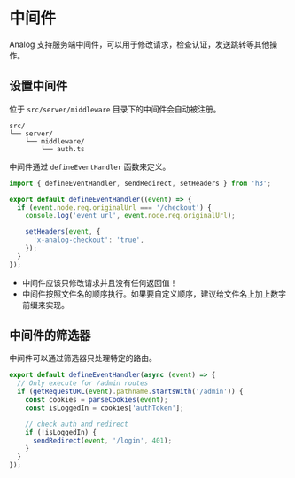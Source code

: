# 中间件

Analog 支持服务端中间件，可以用于修改请求，检查认证，发送跳转等其他操作。

## 设置中间件

位于 `src/server/middleware` 目录下的中间件会自动被注册。

```treeview
src/
└── server/
    └── middleware/
        └── auth.ts
```

中间件通过 `defineEventHandler` 函数来定义。

```ts
import { defineEventHandler, sendRedirect, setHeaders } from 'h3';

export default defineEventHandler((event) => {
  if (event.node.req.originalUrl === '/checkout') {
    console.log('event url', event.node.req.originalUrl);

    setHeaders(event, {
      'x-analog-checkout': 'true',
    });
  }
});
```

- 中间件应该只修改请求并且没有任何返回值！
- 中间件按照文件名的顺序执行。如果要自定义顺序，建议给文件名上加上数字前缀来实现。

## 中间件的筛选器

中间件可以通过筛选器只处理特定的路由。

```ts
export default defineEventHandler(async (event) => {
  // Only execute for /admin routes
  if (getRequestURL(event).pathname.startsWith('/admin')) {
    const cookies = parseCookies(event);
    const isLoggedIn = cookies['authToken'];

    // check auth and redirect
    if (!isLoggedIn) {
      sendRedirect(event, '/login', 401);
    }
  }
});
```
